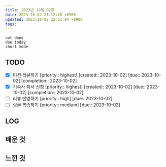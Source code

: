 ```yaml
---
title: 2023년 10월 02일
date: 2023-10-02 21:12:18 +0900
updated: 2023-10-02 22:11:04 +0900
tags: 
---
```


```tasks
not done 
due today
short mode
```

## TODO

- [x] 미션 리뷰하기  [priority:: highest]  [created:: 2023-10-02]  [due:: 2023-10-02]  [completion:: 2023-10-02]
- [x] 기숙사 퇴사 신청  [priority:: highest]  [created:: 2023-10-02]  [due:: 2023-10-02]  [completion:: 2023-10-02]
- [ ] 리뷰 반영하기  [priority:: high]  [due:: 2023-10-02]
- [ ] 링글 복습하기  [priority:: medium]  [due:: 2023-10-02]

## LOG

## 배운 것

## 느낀 것
